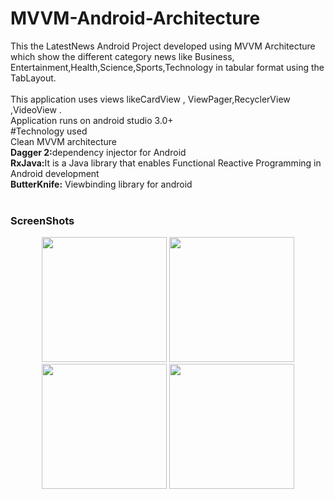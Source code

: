 # MVVM-Android-Architecture<br>
This the LatestNews Android Project developed using MVVM Architecture<br>
which show the different category news like Business, Entertainment,Health,Science,Sports,Technology in tabular format using the TabLayout.<br>  
This application uses views likeCardView , ViewPager,RecyclerView ,VideoView .<br/>
Application runs on android studio 3.0+  <br>
#Technology used<br/>
Clean MVVM architecture<br/>
<b>Dagger 2:</b>dependency injector for Android <br/> 
<b>RxJava:</b>It is a Java library that enables Functional Reactive Programming in Android development<br/> 
<b>ButterKnife:</b>  Viewbinding library for android<br/> <br/>
<h3><b>ScreenShots</b></h3>
<div align="center">
<img src="https://user-images.githubusercontent.com/2506261/37422458-2b6ec59e-27e1-11e8-8e5d-bbc5b75aa4f6.png" width="200px"</img>  
<img src="https://user-images.githubusercontent.com/2506261/37422459-2b9c4b5e-27e1-11e8-8305-ca1bf090eb70.png" width="200px"</img> 
<img src="https://user-images.githubusercontent.com/2506261/37422461-2bc78d50-27e1-11e8-8ec5-2237935c4d1b.png" width="200px"</img>  
<img src="https://user-images.githubusercontent.com/2506261/37422462-2c04f442-27e1-11e8-81a9-4282609d0149.png" width="200px"</img> 
</div>
